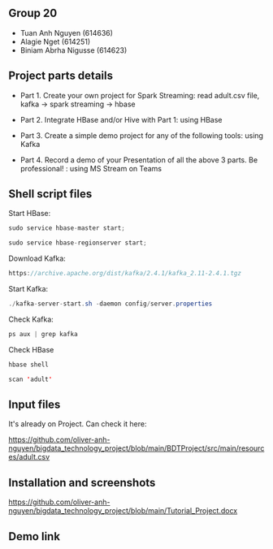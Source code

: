 ## Group 20

- Tuan Anh Nguyen (614636)
- Alagie Nget (614251) 
- Biniam Abrha Nigusse (614623)

## Project parts details

- Part 1. Create your own project for Spark Streaming: read adult.csv file, kafka -> spark streaming -> hbase
  
- Part 2. Integrate HBase and/or Hive with Part 1: using HBase
  
- Part 3. Create a simple demo project for any of the following tools: using Kafka
  
- Part 4. Record a demo of your Presentation of all the above 3 parts. Be professional! : using MS Stream on Teams

## Shell script files 

Start HBase: 

```java
sudo service hbase-master start;
```
```java
sudo service hbase-regionserver start;
```
Download Kafka: 
```java
https://archive.apache.org/dist/kafka/2.4.1/kafka_2.11-2.4.1.tgz
```
Start Kafka:
```java
./kafka-server-start.sh -daemon config/server.properties
```
Check Kafka:
```java
ps aux | grep kafka
```
Check HBase
```java
hbase shell
```
```java
scan 'adult'
```

## Input files 
It's already on Project. Can check it here:

https://github.com/oliver-anh-nguyen/bigdata_technology_project/blob/main/BDTProject/src/main/resources/adult.csv

## Installation and screenshots

https://github.com/oliver-anh-nguyen/bigdata_technology_project/blob/main/Tutorial_Project.docx

## Demo link
